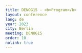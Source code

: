 ```yaml
---
title: DENOG15 - <b>Program</b>
layout: conference
lang: de
year: 2023
city: Berlin
meeting: DENOG15
order: 10
nolink: true
---
```


